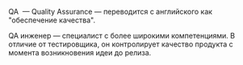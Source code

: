 QA  — Quality Assurance — переводится с английского как "обеспечение качества".

QA инженер — специалист с более широкими компетенциями. В отличие от тестировщика, он контролирует качество продукта с момента возникновения идеи до релиза.